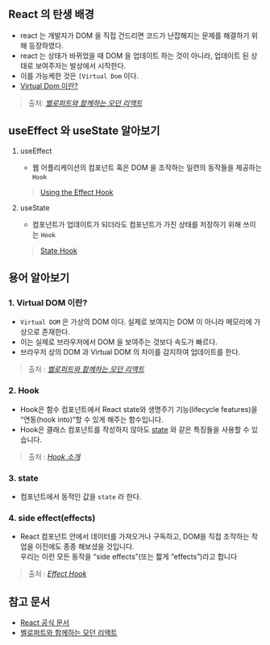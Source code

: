 ## React 의 탄생 배경

- react 는 개발자가 DOM 을 직접 건드리면 코드가 난잡해지는 문제를 해결하기 위해 등장하였다.
- react 는 상태가 바뀌었을 때 DOM 을 업데이트 하는 것이 아니라, 업데이트 된 상태로 보여주자는 발상에서 시작한다.
- 이를 가능케한 것은 `[Virtual Dom` 이다.
- [Virtual Dom 이란?](#1.-Virtual-DOM-이란?)

> 출처: *[벨로퍼트와 함께하는 모던 리액트](https://react.vlpt.us/basic/01-concept.html)*



## useEffect 와 useState 알아보기

1. useEffect
    - 웹 어플리케이션의 컴포넌트 혹은 DOM 을 조작하는 일련의 동작들을 제공하는 `Hook`
    > [Using the Effect Hook](https://ko.reactjs.org/docs/hooks-effect.html)
    
2. useState
    - 컴포넌트가 업데이트가 되더라도 컴포넌트가 가진 상태를 저장하기 위해 쓰이는 `Hook`
    > [State Hook](https://ko.reactjs.org/docs/hooks-state.html)


## 용어 알아보기


### 1. Virtual DOM 이란?

- `Virtual DOM` 은 가상의 DOM 이다. 실제로 보여지는 DOM 이 아니라 메모리에 가상으로 존재한다.
- 이는 실제로 브라우저에서 DOM 을 보여주는 것보다 속도가 빠르다.
- 브라우저 상의 DOM 과 Virtual DOM 의 차이를 감지하여 업데이트를 한다. 
> 출처 : *[벨로퍼트와 함께하는 모던 리액트](https://react.vlpt.us/basic/01-concept.html)*

### 2. Hook
- Hook은 함수 컴포넌트에서 React state와 생명주기 기능(lifecycle features)을 “연동(hook into)“할 수 있게 해주는 함수입니다.
- Hook은 클래스 컴포넌트를 작성하지 않아도 [state](#3.-state) 와 같은 특징들을 사용할 수 있습니다.   
> 출처 : *[Hook 소개](https://ko.reactjs.org/docs/hooks-intro.html)*

### 3. state
- 컴포넌트에서 동적인 값을 `state` 라 한다.


### 4. side effect(effects)
- React 컴포넌트 안에서 데이터를 가져오거나 구독하고, DOM을 직접 조작하는 작업을 이전에도 종종 해보셨을 것입니다.    
  우리는 이런 모든 동작을 “side effects”(또는 짧게 “effects”)라고 합니다
> 출처 : *[Effect Hook](https://ko.reactjs.org/docs/hooks-overview.html#effect-hook)*

## 참고 문서

- [React 공식 문서](https://ko.reactjs.org/docs/getting-started.html)
- [벨로퍼트와 함께하는 모던 리액트](https://react.vlpt.us/basic/01-concept.html) 







